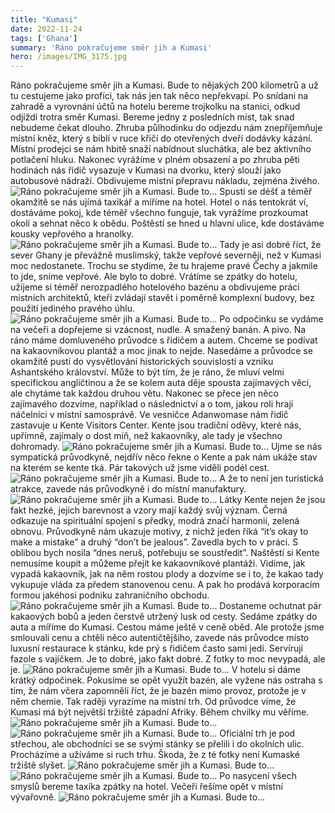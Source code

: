 ```yaml
---
title: "Kumasi"
date: 2022-11-24
tags: ['Ghana']
summary: 'Ráno pokračujeme směr jih a Kumasi'
hero: /images/IMG_3175.jpg
---
```



Ráno pokračujeme směr jih a Kumasi. Bude to nějakých 200 kilometrů a už tu cestujeme jako profíci, tak nás jen tak něco nepřekvapí.
Po snídani na zahradě a vyrovnání účtů na hotelu bereme trojkolku na stanici, odkud odjíždí trotra směr Kumasi. Bereme jedny z posledních míst, tak snad nebudeme čekat dlouho. Zhruba půlhodinku do odjezdu nám znepříjemňuje místní kněz, který s biblí v ruce křičí do otevřených dveří dodávky kázání. Místní prodejci se nám hbitě snaží nabídnout sluchátka, ale bez aktivního potlačení hluku.
Nakonec vyrážíme v plném obsazení a po zhruba pěti hodinách nás řidič vysazuje v Kumasi na dvorku, který slouží jako autobusové nádraží. Obdivujeme místní přepravu nákladu, zejména živého.
![Ráno pokračujeme směr jih a Kumasi. Bude to…](/images/IMG_3175.jpg)
Spustí se déšť a téměř okamžitě se nás ujímá taxikář a míříme na hotel.
Hotel o nás tentokrát ví, dostáváme pokoj, kde téměř všechno funguje, tak vyrážíme prozkoumat okolí a sehnat něco k obědu. Poštěstí se hned u hlavní ulice, kde dostáváme kousky vepřového a hranolky.
![Ráno pokračujeme směr jih a Kumasi. Bude to…](/images/IMG_3177.jpg)
Tady je asi dobré říct, že sever Ghany je převážně muslimský, takže vepřové severněji, než v Kumasi moc nedostanete. Trochu se stydíme, že tu hrajeme pravé Čechy a jakmile to jde, sníme vepřové. Ale bylo to dobré.
Vrátíme se zpátky do hotelu, užijeme si téměř nerozpadlého hotelového bazénu a obdivujeme práci místních architektů, kteří zvládají stavět i poměrně komplexní budovy, bez použití jediného pravého úhlu.
![Ráno pokračujeme směr jih a Kumasi. Bude to…](/images/IMG_3180.jpg)
Po odpočinku se vydáme na večeři a dopřejeme si vzácnost, nudle. A smažený banán. A pivo.
Na ráno máme domluveného průvodce s řidičem a autem. Chceme se podívat na kakaovníkovou plantáž a moc jinak to nejde. Nasedáme a průvodce se okamžitě pustí do vysvětlování historických souvislostí a vzniku Ashantského království. Může to být tím, že je ráno, že mluví velmi specifickou angličtinou a že se kolem auta děje spousta zajímavých věcí, ale chytáme tak každou druhou větu.
Nakonec se přece jen něco zajímavého dozvíme, například o následnictví a o tom, jakou roli hrají náčelníci v místní samosprávě.
Ve vesničce Adanwomase nám řidič zastavuje u Kente Visitors Center. Kente jsou tradiční oděvy, které nás, upřímně, zajímaly o dost míň, než kakaovníky, ale tady je všechno dohromady.
![Ráno pokračujeme směr jih a Kumasi. Bude to…](/images/20221115_101245.JPG)
Ujme se nás sympatická průvodkyně, nejdřív něco řekne o Kente a pak nám ukáže stav na kterém se kente tká. Pár takových už jsme viděli podél cest.
![Ráno pokračujeme směr jih a Kumasi. Bude to…](/images/20221115_102316.JPG)
A že to není jen turistická atrakce, zavede nás průvodkyně i do místní manufaktury.
![Ráno pokračujeme směr jih a Kumasi. Bude to…](/images/20221115_103039.JPG)
Látky Kente nejen že jsou fakt hezké, jejich barevnost a vzory mají každý svůj význam. Černá odkazuje na spirituální spojení s předky, modrá značí harmonii, zelená obnovu. Průvodkyně nám ukazuje motivy, z nichž jeden říká  “it’s okay to make a mistake” a druhý “don’t be jealous”. Zavedla bych to v práci. S oblibou bych nosila “dnes neruš, potřebuju se soustředit”.
Naštěstí si Kente nemusíme koupit a můžeme přejít ke kakaovníkové plantáži. Vidíme, jak vypadá kakaovník, jak na něm rostou plody a dozvíme se i to, že kakao tady vykupuje vláda za předem stanovenou cenu. A pak ho prodává korporacím formou jakéhosi podniku zahraničního obchodu.
![Ráno pokračujeme směr jih a Kumasi. Bude to…](/images/20221115_104344.JPG)
Dostaneme ochutnat pár kakaových bobů a jeden čerstvě utržený lusk od cesty. Sedáme zpátky do auta a míříme do Kumasi. Cestou máme ještě v ceně oběd. Ale protože jsme smlouvali cenu a chtěli něco autentičtějšího, zavede nás průvodce místo luxusní restaurace k stánku, kde prý s řidičem často sami jedí.
Servírují fazole s vajíčkem. Je to dobré, jako fakt dobré. Z fotky to moc nevypadá, ale je.
![Ráno pokračujeme směr jih a Kumasi. Bude to…](/images/IMG_3188.jpg)
V hotelu si dáme krátký odpočinek. Pokusíme se opět využít bazén, ale vyžene nás ostraha s tím, že nám včera zapomněli říct, že je bazén mimo provoz, protože je v něm chemie. Tak raději vyrazíme na místní trh. Od průvodce víme, že Kumasi má být největší tržiště západní Afriky. Během chvilky mu věříme.
![Ráno pokračujeme směr jih a Kumasi. Bude to…](/images/20221115_152407.JPG)
![Ráno pokračujeme směr jih a Kumasi. Bude to…](/images/20221115_152745.JPG)
Oficiální trh je pod střechou, ale obchodníci se se svými stánky se přelili i do okolních ulic. Procházíme a užíváme si ruch trhu.
Škoda, že z té fotky není Kumaské tržiště slyšet.
![Ráno pokračujeme směr jih a Kumasi. Bude to…](/images/20221115_154502.JPG)
![Ráno pokračujeme směr jih a Kumasi. Bude to…](/images/20221115_160808.JPG)
Po nasycení všech smyslů bereme taxíka zpátky na hotel.
Večeři řešíme opět v místní vývařovně.
![Ráno pokračujeme směr jih a Kumasi. Bude to…](/images/IMG_3189.jpg)